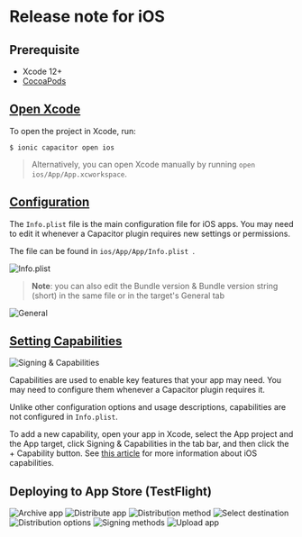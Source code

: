 # Release note for iOS

## Prerequisite

- Xcode 12+
- [CocoaPods](https://capacitorjs.com/docs/getting-started/environment-setup#cocoapods)

## [Open Xcode](https://capacitorjs.com/docs/ios#opening-the-ios-project)

To open the project in Xcode, run:

`$ ionic capacitor open ios`

> Alternatively, you can open Xcode manually by running `open ios/App/App.xcworkspace`.

## [Configuration](https://capacitorjs.com/docs/ios/configuration#configuring-infoplist)

The `Info.plist` file is the main configuration file for iOS apps. You may need to edit it whenever a Capacitor plugin requires new settings or permissions.

The file can be found in `ios/App/App/Info.plist `.

![Info.plist](https://i.postimg.cc/D0c8NMGg/Screenshot-2022-02-01-at-09-50-53.png)

> **Note**: you can also edit the Bundle version & Bundle version string (short) in the same file or in the target's General tab

![General](https://i.postimg.cc/L4DB2pVy/Screenshot-2022-02-03-at-09-49-45.png)

## [Setting Capabilities](https://capacitorjs.com/docs/ios/configuration#setting-capabilities)

![Signing & Capabilities](https://i.postimg.cc/fyzcm2Mj/Screenshot-2022-02-03-at-09-30-32.png)

Capabilities are used to enable key features that your app may need. You may need to configure them whenever a Capacitor plugin requires it.

Unlike other configuration options and usage descriptions, capabilities are not configured in `Info.plist`.

To add a new capability, open your app in Xcode, select the App project and the App target, click Signing & Capabilities in the tab bar, and then click the + Capability button. See [this article](https://developer.apple.com/documentation/xcode/adding-capabilities-to-your-app) for more information about iOS capabilities.

## Deploying to App Store (TestFlight)

![Archive app](https://i.postimg.cc/tJBh53T0/Screenshot-2022-02-03-at-09-50-23.png)
![Distribute app](https://i.postimg.cc/5NP3qVYH/Screenshot-2022-02-03-at-09-52-02.png)
![Distribution method](https://i.postimg.cc/QM7J3K65/Screenshot-2022-02-03-at-09-52-07.png)
![Select destination](https://i.postimg.cc/Jzv5v5QM/Screenshot-2022-02-03-at-09-52-11.png)
![Distribution options](https://i.postimg.cc/Ssp7NQ5P/Screenshot-2022-02-03-at-09-52-27.png)
![Signing methods](https://i.postimg.cc/XYpgszds/Screenshot-2022-02-03-at-09-52-30.png)
![Upload app](https://i.postimg.cc/ZKYHdRRt/Screenshot-2022-02-03-at-09-53-32.png)
